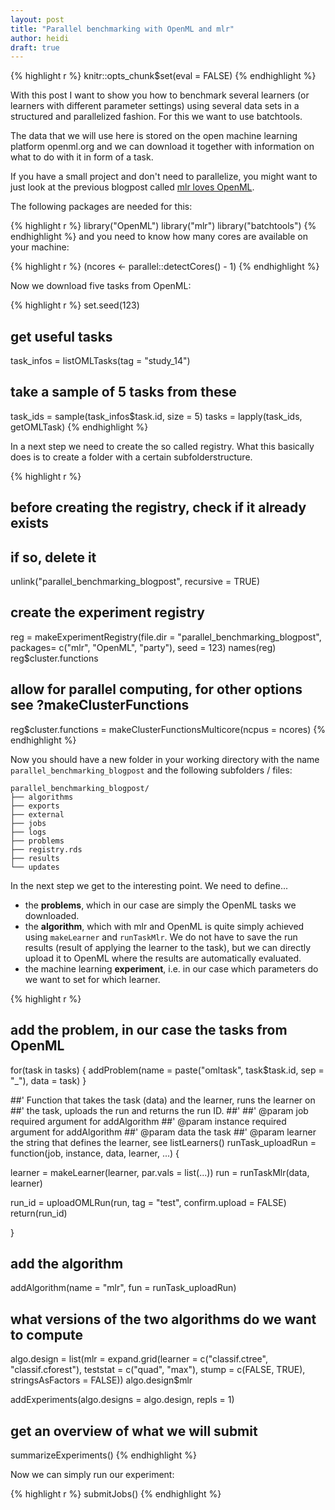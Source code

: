 ```yaml
---
layout: post
title: "Parallel benchmarking with OpenML and mlr"
author: heidi
draft: true
---
```


{% highlight r %}
knitr::opts_chunk$set(eval = FALSE)
{% endhighlight %}


With this post I want to show you how to benchmark several learners 
(or learners with different parameter settings) using 
several data sets in a structured and parallelized fashion. For this we
want to use batchtools. 

The data that we will use here is stored on the open machine learning platform
openml.org and we can download it together with information on what to do with
it in form of a task.

If you have a small project and don't need to parallelize, you might want to
just look at the previous blogpost called [mlr loves OpenML](http://mlr-org.github.io/mlr-loves-OpenML/).

The following packages are needed for this:

{% highlight r %}
library("OpenML")
library("mlr")
library("batchtools")
{% endhighlight %}
and you need to know how many cores are available on your machine:

{% highlight r %}
(ncores <- parallel::detectCores() - 1)
{% endhighlight %}


Now we download five tasks from OpenML:

{% highlight r %}
set.seed(123)

## get useful tasks
task_infos = listOMLTasks(tag = "study_14")

## take a sample of 5 tasks from these
task_ids = sample(task_infos$task.id, size = 5)
tasks = lapply(task_ids, getOMLTask)
{% endhighlight %}

In a next step we need to create the so called registry. What this basically does is to create
a folder with a certain subfolderstructure.

{% highlight r %}
## before creating the registry, check if it already exists
## if so, delete it
unlink("parallel_benchmarking_blogpost", recursive = TRUE)

## create the experiment registry
reg = makeExperimentRegistry(file.dir = "parallel_benchmarking_blogpost",
                             packages= c("mlr", "OpenML", "party"),
                             seed = 123)
names(reg)
reg$cluster.functions

## allow for parallel computing, for other options see ?makeClusterFunctions
reg$cluster.functions = makeClusterFunctionsMulticore(ncpus = ncores)
{% endhighlight %}

Now you should have a new folder in your working directory with the name
`parallel_benchmarking_blogpost` and the following subfolders / files:
```{}
parallel_benchmarking_blogpost/
├── algorithms
├── exports
├── external
├── jobs
├── logs
├── problems
├── registry.rds
├── results
└── updates
```


In the next step we get to the interesting point. We need to define...

- the **problems**, which in our case are simply the OpenML tasks we downloaded.
- the **algorithm**, which with mlr and OpenML is quite simply achieved using 
`makeLearner` and `runTaskMlr`. We do not have to save the run results (result of applying the learner
to the task), but we can directly upload it to OpenML where the results are automatically evaluated.
- the machine learning **experiment**, i.e. in our case which parameters do we want to set for which learner. 

{% highlight r %}
## add the problem, in our case the tasks from OpenML
for(task in tasks) {
  addProblem(name = paste("omltask", task$task.id, sep = "_"), data = task)
}


##' Function that takes the task (data) and the learner, runs the learner on
##' the task, uploads the run and returns the run ID.
##' 
##' @param job required argument for addAlgorithm
##' @param instance required argument for addAlgorithm
##' @param data the task
##' @param learner the string that defines the learner, see listLearners()
runTask_uploadRun = function(job, instance, data, learner, ...) {
  
  learner = makeLearner(learner, par.vals = list(...))
  run = runTaskMlr(data, learner)
  
  run_id = uploadOMLRun(run, tag = "test", confirm.upload = FALSE)
  return(run_id)
  
}

## add the algorithm
addAlgorithm(name = "mlr", fun = runTask_uploadRun)


## what versions of the two algorithms do we want to compute
algo.design = list(mlr = expand.grid(learner = c("classif.ctree", "classif.cforest"),
                                     teststat = c("quad", "max"),
                                     stump = c(FALSE, TRUE),
                                     stringsAsFactors = FALSE))
algo.design$mlr

addExperiments(algo.designs = algo.design, repls = 1)

## get an overview of what we will submit
summarizeExperiments()
{% endhighlight %}

Now we can simply run our experiment:

{% highlight r %}
submitJobs()
{% endhighlight %}


<!-- There are different ways how this can be done.  -->


<!-- scope: mehere lerner, (mit manuell gesetzten params), mehrere tasks -> schönen vgl erzeugen -->
<!-- - kein: tuning, featsel, preproc -->


<!-- 1) runTaskMlr: 1 oml task, 1 mlr learner > OMLRun, upload geht -->

<!-- 2) benchmark: viele MLR learner, VIELE mlr tasks > geiler container kommt raus. -->
<!-- geht parallel. -->
<!-- problem: -->
<!-- - OML tasks gehen nicht direkt rein -->
<!-- > lösung: konvert geht -->
<!-- - Upload geht nicht (einfach) -->
<!-- > BMRResult kann man aktuell nicht konvertieren-.... doof, ist aber so -->

<!-- 3) batchmark: -->
<!-- ist 2) in "geiler", aber das upload problem ist aktuell das gleiche. -->
<!-- aber bessere OML anbindung, man kann direkt task ids eingeben, effizienter, weil batchtools andbingund -->

<!-- 4) runtaskMLR könnte man min parallel;ap oder so parallel machen. -->
<!-- (BB: find ich aber eher nicht soooo fleixbel.) -->


<!-- 5) beste optuin aktuell: -->
<!-- batchtools mit runTask  -->
